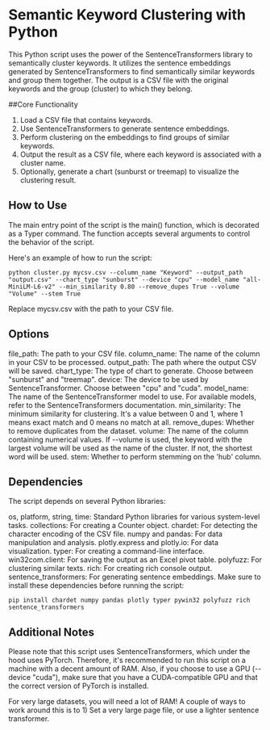 # Semantic Keyword Clustering with Python

This Python script uses the power of the SentenceTransformers library to semantically cluster keywords. It utilizes the sentence embeddings generated by SentenceTransformers to find semantically similar keywords and group them together. The output is a CSV file with the original keywords and the group (cluster) to which they belong.

##Core Functionality

1. Load a CSV file that contains keywords.
2. Use SentenceTransformers to generate sentence embeddings.
3. Perform clustering on the embeddings to find groups of similar keywords.
4. Output the result as a CSV file, where each keyword is associated with a cluster name.
5. Optionally, generate a chart (sunburst or treemap) to visualize the clustering result.

## How to Use

The main entry point of the script is the main() function, which is decorated as a Typer command. The function accepts several arguments to control the behavior of the script.

Here's an example of how to run the script:

`python cluster.py mycsv.csv --column_name "Keyword" --output_path "output.csv" --chart_type "sunburst" --device "cpu" --model_name "all-MiniLM-L6-v2" --min_similarity 0.80 --remove_dupes True --volume "Volume" --stem True`

Replace mycsv.csv with the path to your CSV file.

## Options

file_path: The path to your CSV file.
column_name: The name of the column in your CSV to be processed.
output_path: The path where the output CSV will be saved.
chart_type: The type of chart to generate. Choose between "sunburst" and "treemap".
device: The device to be used by SentenceTransformer. Choose between "cpu" and "cuda".
model_name: The name of the SentenceTransformer model to use. For available models, refer to the SentenceTransformers documentation.
min_similarity: The minimum similarity for clustering. It's a value between 0 and 1, where 1 means exact match and 0 means no match at all.
remove_dupes: Whether to remove duplicates from the dataset.
volume: The name of the column containing numerical values. If --volume is used, the keyword with the largest volume will be used as the name of the cluster. If not, the shortest word will be used.
stem: Whether to perform stemming on the 'hub' column.

## Dependencies

The script depends on several Python libraries:

os, platform, string, time: Standard Python libraries for various system-level tasks.
collections: For creating a Counter object.
chardet: For detecting the character encoding of the CSV file.
numpy and pandas: For data manipulation and analysis.
plotly.express and plotly.io: For data visualization.
typer: For creating a command-line interface.
win32com.client: For saving the output as an Excel pivot table.
polyfuzz: For clustering similar texts.
rich: For creating rich console output.
sentence_transformers: For generating sentence embeddings.
Make sure to install these dependencies before running the script:

`pip install chardet numpy pandas plotly typer pywin32 polyfuzz rich sentence_transformers`

## Additional Notes
Please note that this script uses SentenceTransformers, which under the hood uses PyTorch. Therefore, it's recommended to run this script on a machine with a decent amount of RAM. Also, if you choose to use a GPU (--device "cuda"), make sure that you have a CUDA-compatible GPU and that the correct version of PyTorch is installed.

For very large datasets, you will need a lot of RAM! A couple of ways to work around this is to 1) Set a very large page file, or use a lighter sentence transformer.
